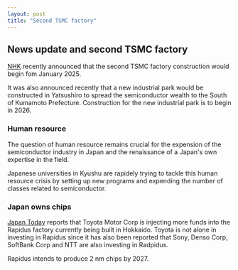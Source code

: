 ```yaml
---
layout: post
title: "Second TSMC factory"
---
```


## News update and second TSMC factory

[NHK](https://www3.nhk.or.jp/lnews/kumamoto/20241018/5000023615.html) recently announced that the second TSMC factory construction would begin fom January 2025. 

It was also announced recently that a new industrial park would be constructed in Yatsushiro to spread the semiconductor wealth to the South of Kumamoto Prefecture. Construction for the new industrial park is to begin in 2026. 

### Human resource

The question of human resource remains crucial for the expension of the semiconductor industry in Japan and the renaissance of a Japan's own expertise in the field. 

Japanese universities in Kyushu are rapidely trying to tackle this human resource crisis by setting up new programs and expending the number of classes related to semiconductor. 

### Japan owns chips

[Japan Today](https://japantoday.com/category/tech/toyota-plans-additional-investment-in-japanese-chipmaker-rapidus) reports that Toyota Motor Corp is injecting more funds into the Rapidus factory currently being built in Hokkaido. Toyota is not alone in investing in Rapidus since it has also been reported that Sony, Denso Corp, SoftBank Corp and NTT are also investing in Radpidus. 

Rapidus intends to produce 2 nm chips by 2027. 